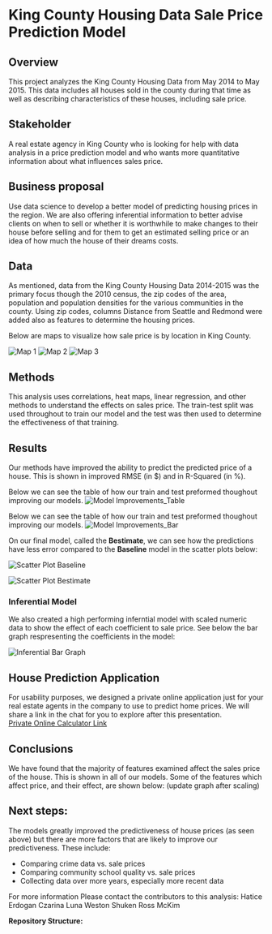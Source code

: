 # King County Housing Data Sale Price Prediction Model
## Overview
This project analyzes the King County Housing Data from May 2014 to May 2015. This data includes all houses sold in the county during that time as well as describing characteristics of these houses, including sale price.

## Stakeholder
A real estate agency in King County who is looking for help with data analysis in a price prediction model and who wants more quantitative information about what influences sales price.

## Business proposal
Use data science to develop a better model of predicting housing prices in the region. We are also offering inferential information to better advise clients on when to sell or whether it is worthwhile to make changes to their house before selling and for them to get an estimated selling price or an idea of how much the house of their dreams costs.

## Data
As mentioned, data from the King County Housing Data 2014-2015 was the primary focus though the 2010 census, the zip codes of the area, population and population densities for the various communities in the county. Using zip codes, columns Distance from Seattle and Redmond were added also as features to determine the housing prices.

Below are maps to visualize how sale price is by location in King County. 

![Map 1](http://url/to/img.png)
![Map 2](http://url/to/img.png)
![Map 3](http://url/to/img.png)



## Methods
This analysis uses correlations, heat maps, linear regression, and other methods to understand the effects on sales price. The train-test split was used throughout to train our model and the test was then used to determine the effectiveness of that training.


## Results
Our methods have improved the ability to predict the predicted price of a house. This is shown in improved RMSE (in $) and in R-Squared (in %). 


Below we can see the table of how our train and test preformed thoughout improving our models.
![Model Improvements_Table](http://url/to/img.png)


Below we can see the table of how our train and test preformed thoughout improving our models.
![Model Improvements_Bar](http://url/to/img.png)

On our final model, called the **Bestimate**, we can see how the predictions have less error compared to the **Baseline** model in the scatter plots below:

![Scatter Plot Baseline](http://url/to/img.png)

![Scatter Plot Bestimate](http://url/to/img.png)

### Inferential Model
We also created a high performing inferntial model with scaled numeric data to show the effect of each coefficient to sale price. 
See below the bar graph respresenting the coefficients in the model:

![Inferential Bar Graph](http://url/to/img.png)

## House Prediction Application
For usability purposes, we designed a private online application just for your real estate agents in the company to use to predict home prices. We will share a link in the chat for you to explore after this presentation.  
[Private Online Calculator Link](https://kingcountycalculator.czarinagarcia.repl.co/)


## Conclusions 
We have found that the majority of features examined affect the sales price of the house. This is shown in all of our models. Some of the features which affect price, and their effect, are shown below: (update graph after scaling)


## Next steps:
The models greatly improved the predictiveness of house prices (as seen above) but there are more factors that are likely to improve our predictiveness. These include:
- Comparing crime data vs. sale prices
- Comparing community school quality vs. sale prices
- Collecting data over more years, especially more recent data

For more information
Please contact the contributors to this analysis: 
Hatice Erdogan
Czarina Luna
Weston Shuken
Ross McKim

**Repository Structure:**

